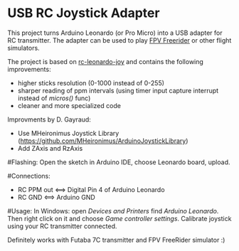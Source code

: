 # USB RC Joystick Adapter
This project turns Arduino Leonardo (or Pro Micro) into a USB adapter for RC transmitter.
The adapter can be used to play [FPV Freerider](http://fpv-freerider.itch.io/fpv-freerider) 
or other flight simulators. 

The project is based on [rc-leonardo-joy](https://github.com/i--storm/rc-leonardo-joy)
and contains the following improvements:
- higher sticks resolution (0-1000 instead of 0-255)
- sharper reading of ppm intervals (using timer input capture interrupt instead of _micros()_ func)
- cleaner and more specialized code 

Improvments by D. Gayraud:
- Use MHeironimus Joystick Library (https://github.com/MHeironimus/ArduinoJoystickLibrary) 
- Add ZAxis and RzAxis


#Flashing:
  Open the sketch in Arduino IDE, choose Leonardo board, upload.

#Connections:
- RC PPM out <==> Digital Pin 4 of Arduino Leonardo
- RC GND  <==> Arduino GND

#Usage:
In Windows: open *Devices and Printers* find *Arduino Leonardo*. Then right click on it and choose *Game controller settings*. Calibrate joystick using your RC transmitter connected.

Definitely works with Futaba 7C transmitter and FPV FreeRider simulator :)
